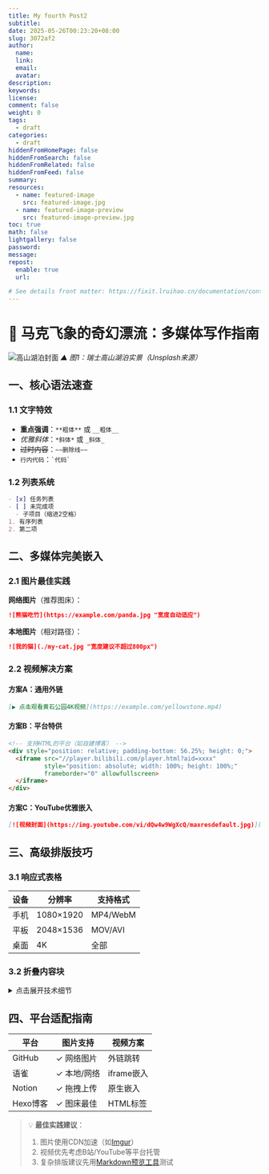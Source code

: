 ```yaml
---
title: My fourth Post2
subtitle:
date: 2025-05-26T00:23:20+08:00
slug: 3072af2
author:
  name:
  link:
  email:
  avatar:
description:
keywords:
license:
comment: false
weight: 0
tags:
  - draft
categories:
  - draft
hiddenFromHomePage: false
hiddenFromSearch: false
hiddenFromRelated: false
hiddenFromFeed: false
summary:
resources:
  - name: featured-image
    src: featured-image.jpg
  - name: featured-image-preview
    src: featured-image-preview.jpg
toc: true
math: false
lightgallery: false
password:
message:
repost:
  enable: true
  url:

# See details front matter: https://fixit.lruihao.cn/documentation/content-management/introduction/#front-matter
---
```

# 🌄 马克飞象的奇幻漂流：多媒体写作指南

![高山湖泊封面](https://images.unsplash.com/photo-1506748686214-e9df14d4d9d0?ixlib=rb-1.2.1&auto=format&fit=crop&w=1350&q=80)
*▲ 图1：瑞士高山湖泊实景（Unsplash来源）*

## 一、核心语法速查

### 1.1 文字特效
- **重点强调**：`**粗体**` 或 `__粗体__`
- *优雅斜体*：`*斜体*` 或 `_斜体_`
- ~~过时内容~~：`~~删除线~~`
- `行内代码`：`` `代码` ``

### 1.2 列表系统
```markdown
- [x] 任务列表
- [ ] 未完成项
  - 子项目（缩进2空格）
1. 有序列表
2. 第二项
```

## 二、多媒体完美嵌入

### 2.1 图片最佳实践
**网络图片**（推荐图床）：
```markdown
![熊猫吃竹](https://example.com/panda.jpg "宽度自动适应")
```
**本地图片**（相对路径）：
```markdown
![我的猫](./my-cat.jpg "宽度建议不超过800px")
```

### 2.2 视频解决方案
#### 方案A：通用外链
```markdown
[▶️ 点击观看黄石公园4K视频](https://example.com/yellowstone.mp4)
```

#### 方案B：平台特供
```html
<!-- 支持HTML的平台（如自建博客） -->
<div style="position: relative; padding-bottom: 56.25%; height: 0;">
  <iframe src="//player.bilibili.com/player.html?aid=xxxx" 
          style="position: absolute; width: 100%; height: 100%;" 
          frameborder="0" allowfullscreen>
  </iframe>
</div>
```

#### 方案C：YouTube优雅嵌入
```markdown
[![视频封面](https://img.youtube.com/vi/dQw4w9WgXcQ/maxresdefault.jpg)](https://youtu.be/dQw4w9WgXcQ)
```

## 三、高级排版技巧

### 3.1 响应式表格
| 设备  | 分辨率       | 支持格式     |
| --- | --------- | -------- |
| 手机  | 1080×1920 | MP4/WebM |
| 平板  | 2048×1536 | MOV/AVI  |
| 桌面  | 4K        | 全部       |

### 3.2 折叠内容块
<details>
<summary>点击展开技术细节</summary>

```javascript
// 视频检测函数
function canPlayVideo(type) {
  const video = document.createElement('video')
  return !!video.canPlayType(`video/${type}`)
}
```
</details>

## 四、平台适配指南

| 平台     | 图片支持    | 视频方案     |
| ------ | ------- | -------- |
| GitHub | ✓ 网络图片  | 外链跳转     |
| 语雀     | ✓ 本地/网络 | iframe嵌入 |
| Notion | ✓ 拖拽上传  | 原生嵌入     |
| Hexo博客 | ✓ 图床最佳  | HTML标签   |

> 💡 **最佳实践建议**：
> 1. 图片使用CDN加速（如[Imgur](https://imgur.com/)）
> 2. 视频优先考虑B站/YouTube等平台托管
> 3. 复杂排版建议先用[Markdown预览工具](https://markdownlivepreview.com/)测试

